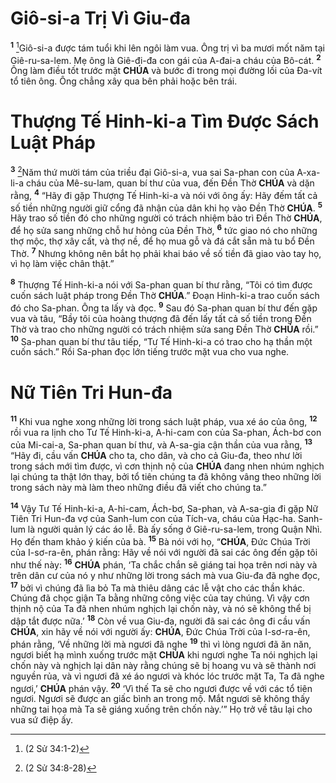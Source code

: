 # Giô-si-a Trị Vì Giu-đa
<sup><b>1</b></sup> [^1@-a7aebb31-c106-4fc8-879e-6e1fa50950bb]Giô-si-a được tám tuổi khi lên ngôi làm vua. Ông trị vì ba mươi mốt năm tại Giê-ru-sa-lem. Mẹ ông là Giê-đi-đa con gái của A-đai-a cháu của Bô-cát. <sup><b>2</b></sup> Ông làm điều tốt trước mặt **CHÚA** và bước đi trong mọi đường lối của Đa-vít tổ tiên ông. Ông chẳng xây qua bên phải hoặc bên trái.

# Thượng Tế Hinh-ki-a Tìm Được Sách Luật Pháp
<sup><b>3</b></sup> [^2@-a7aebb31-c106-4fc8-879e-6e1fa50950bb]Năm thứ mười tám của triều đại Giô-si-a, vua sai Sa-phan con của A-xa-li-a cháu của Mê-su-lam, quan bí thư của vua, đến Đền Thờ **CHÚA** và dặn rằng, <sup><b>4</b></sup> “Hãy đi gặp Thượng Tế Hinh-ki-a và nói với ông ấy: Hãy đếm tất cả số tiền những người giữ cổng đã nhận của dân khi họ vào Đền Thờ **CHÚA**. <sup><b>5</b></sup> Hãy trao số tiền đó cho những người có trách nhiệm bảo trì Đền Thờ **CHÚA**, để họ sửa sang những chỗ hư hỏng của Đền Thờ, <sup><b>6</b></sup> tức giao nó cho những thợ mộc, thợ xây cất, và thợ nề, để họ mua gỗ và đá cắt sẵn mà tu bổ Đền Thờ. <sup><b>7</b></sup> Nhưng không nên bắt họ phải khai báo về số tiền đã giao vào tay họ, vì họ làm việc chân thật.”

<sup><b>8</b></sup> Thượng Tế Hinh-ki-a nói với Sa-phan quan bí thư rằng, “Tôi có tìm được cuốn sách luật pháp trong Đền Thờ **CHÚA**.” Đoạn Hinh-ki-a trao cuốn sách đó cho Sa-phan. Ông ta lấy và đọc. <sup><b>9</b></sup> Sau đó Sa-phan quan bí thư đến gặp vua và tâu, “Bầy tôi của hoàng thượng đã đến lấy tất cả số tiền trong Đền Thờ và trao cho những người có trách nhiệm sửa sang Đền Thờ **CHÚA** rồi.” <sup><b>10</b></sup> Sa-phan quan bí thư tâu tiếp, “Tư Tế Hinh-ki-a có trao cho hạ thần một cuốn sách.” Rồi Sa-phan đọc lớn tiếng trước mặt vua cho vua nghe.

# Nữ Tiên Tri Hun-đa
<sup><b>11</b></sup> Khi vua nghe xong những lời trong sách luật pháp, vua xé áo của ông, <sup><b>12</b></sup> rồi vua ra lịnh cho Tư Tế Hinh-ki-a, A-hi-cam con của Sa-phan, Ách-bơ con của Mi-cai-a, Sa-phan quan bí thư, và A-sa-gia cận thần của vua rằng, <sup><b>13</b></sup> “Hãy đi, cầu vấn **CHÚA** cho ta, cho dân, và cho cả Giu-đa, theo như lời trong sách mới tìm được, vì cơn thịnh nộ của **CHÚA** đang nhen nhúm nghịch lại chúng ta thật lớn thay, bởi tổ tiên chúng ta đã không vâng theo những lời trong sách này mà làm theo những điều đã viết cho chúng ta.”

<sup><b>14</b></sup> Vậy Tư Tế Hinh-ki-a, A-hi-cam, Ách-bơ, Sa-phan, và A-sa-gia đi gặp Nữ Tiên Tri Hun-đa vợ của Sanh-lum con của Tích-va, cháu của Hạc-ha. Sanh-lum là người quản lý các áo lễ. Bà ấy sống ở Giê-ru-sa-lem, trong Quận Nhì. Họ đến tham khảo ý kiến của bà. <sup><b>15</b></sup> Bà nói với họ, “**CHÚA**, Đức Chúa Trời của I-sơ-ra-ên, phán rằng: Hãy về nói với người đã sai các ông đến gặp tôi như thế này: <sup><b>16</b></sup> **CHÚA** phán, ‘Ta chắc chắn sẽ giáng tai họa trên nơi này và trên dân cư của nó y như những lời trong sách mà vua Giu-đa đã nghe đọc, <sup><b>17</b></sup> bởi vì chúng đã lìa bỏ Ta mà thiêu dâng các lễ vật cho các thần khác. Chúng đã chọc giận Ta bằng những công việc của tay chúng. Vì vậy cơn thịnh nộ của Ta đã nhen nhúm nghịch lại chốn này, và nó sẽ không thể bị dập tắt được nữa.’ <sup><b>18</b></sup> Còn về vua Giu-đa, người đã sai các ông đi cầu vấn **CHÚA**, xin hãy về nói với người ấy: **CHÚA**, Đức Chúa Trời của I-sơ-ra-ên, phán rằng, ‘Về những lời mà ngươi đã nghe <sup><b>19</b></sup> thì vì lòng ngươi đã ăn năn, ngươi biết hạ mình xuống trước mặt **CHÚA** khi ngươi nghe Ta nói nghịch lại chốn này và nghịch lại dân này rằng chúng sẽ bị hoang vu và sẽ thành nơi nguyền rủa, và vì ngươi đã xé áo ngươi và khóc lóc trước mặt Ta, Ta đã nghe ngươi,’ **CHÚA** phán vậy. <sup><b>20</b></sup> ‘Vì thế Ta sẽ cho ngươi được về với các tổ tiên ngươi. Ngươi sẽ được an giấc bình an trong mộ. Mắt ngươi sẽ không thấy những tai họa mà Ta sẽ giáng xuống trên chốn này.’” Họ trở về tâu lại cho vua sứ điệp ấy.

[^1@-a7aebb31-c106-4fc8-879e-6e1fa50950bb]: (2 Sử 34:1-2)
[^2@-a7aebb31-c106-4fc8-879e-6e1fa50950bb]: (2 Sử 34:8-28)